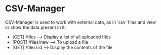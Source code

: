 # CSV-Manager

<p>
CSV-Manager is used to work with external data, as in 'csv' files and view or show the data present in it.
</p>
<ul>
  <li>[GET] /files --> Display a list of all uploaded files</li>
  <li>[POST] /files/new --> To upload a file</li>
  <li>[GET] /files/:id --> Display the contents of the file</li>
</ul>

